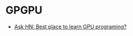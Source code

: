 # GPGPU

* [Ask HN: Best place to learn GPU programing?](https://news.ycombinator.com/item?id=11999892)

